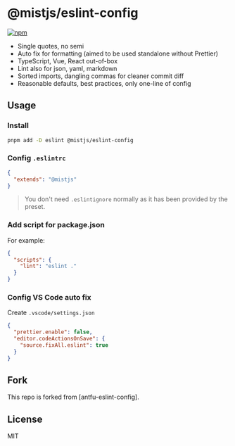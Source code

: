 # @mistjs/eslint-config

[![npm](https://img.shields.io/npm/v/@mistjs/eslint-config?color=a1b858&label=)](https://npmjs.com/package/@mistjs/eslint-config)

- Single quotes, no semi
- Auto fix for formatting (aimed to be used standalone without Prettier)
- TypeScript, Vue, React out-of-box
- Lint also for json, yaml, markdown
- Sorted imports, dangling commas for cleaner commit diff
- Reasonable defaults, best practices, only one-line of config

## Usage

### Install

```bash
pnpm add -D eslint @mistjs/eslint-config
```

### Config `.eslintrc`

```json
{
  "extends": "@mistjs"
}
```

> You don't need `.eslintignore` normally as it has been provided by the preset.

### Add script for package.json

For example:

```json
{
  "scripts": {
    "lint": "eslint ."
  }
}
```

### Config VS Code auto fix

Create `.vscode/settings.json`

```json
{
  "prettier.enable": false,
  "editor.codeActionsOnSave": {
    "source.fixAll.eslint": true
  }
}
```

## Fork

This repo is forked from [antfu-eslint-config].


## License

MIT
